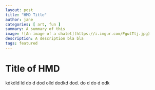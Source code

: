 ```yaml
---
layout: post
title: "HMD Title"
author: jane
categories: [ art, fun ]
summary: A summary of this
image: ![An image of a chalet](https://i.imgur.com/PgwlTtj.jpg)
description: A description bla bla
tags: featured
---
```

# Title of HMD
kdkdld ld do d dod olld dodkd dod. do d
do d odk 